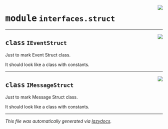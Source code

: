 <!-- markdownlint-disable -->

<a href="../../th2_data_services/interfaces/struct.py#L0"><img align="right" style="float:right;" src="https://img.shields.io/badge/-source-cccccc?style=flat-square"></a>

# <kbd>module</kbd> `interfaces.struct`






---

<a href="../../th2_data_services/interfaces/struct.py#L18"><img align="right" style="float:right;" src="https://img.shields.io/badge/-source-cccccc?style=flat-square"></a>

## <kbd>class</kbd> `IEventStruct`
Just to mark Event Struct class. 

It should look like a class with constants. 





---

<a href="../../th2_data_services/interfaces/struct.py#L25"><img align="right" style="float:right;" src="https://img.shields.io/badge/-source-cccccc?style=flat-square"></a>

## <kbd>class</kbd> `IMessageStruct`
Just to mark Message Struct class. 

It should look like a class with constants. 







---

_This file was automatically generated via [lazydocs](https://github.com/ml-tooling/lazydocs)._
